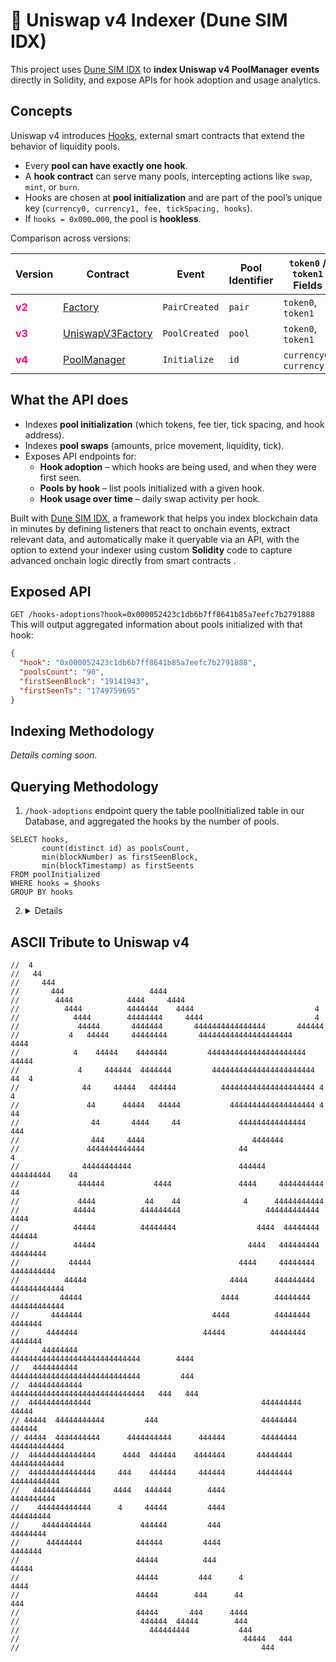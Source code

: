 # 🦄 Uniswap v4 Indexer (Dune SIM IDX)

This project uses [Dune SIM IDX](https://docs.sim.dune.com/idx) to **index Uniswap v4 PoolManager events** directly in Solidity, 
and expose APIs for hook adoption and usage analytics.

## Concepts

Uniswap v4 introduces [Hooks](https://docs.uniswap.org/contracts/v4/concepts/hooks), external smart contracts that extend the behavior of liquidity pools.  
- Every **pool can have exactly one hook**.  
- A **hook contract** can serve many pools, intercepting actions like `swap`, `mint`, or `burn`.  
- Hooks are chosen at **pool initialization** and are part of the pool’s unique key (`currency0, currency1, fee, tickSpacing, hooks`).  
- If `hooks = 0x000…000`, the pool is **hookless**.


Comparison across versions:  
<table>
  <thead>
    <tr>
      <th>Version</th>
      <th>Contract</th>
      <th>Event</th>
      <th>Pool Identifier</th>
      <th><code>token0</code> / <code>token1</code> Fields</th>
      <th>Fee</th>
      <th>Hooks</th>
    </tr>
  </thead>
  <tbody>
    <tr>
      <td><b style="color:#ff007a;">v2</b></td>
      <td><a href="#">Factory</a></td>
      <td><code>PairCreated</code></td>
      <td><code>pair</code></td>
      <td><code>token0</code>, <code>token1</code></td>
      <td>N/A</td>
      <td>N/A</td>
    </tr>
    <tr>
      <td><b style="color:#ff007a;">v3</b></td>
      <td><a href="">UniswapV3Factory</a></td>
      <td><code>PoolCreated</code></td>
      <td><code>pool</code></td>
      <td><code>token0</code>, <code>token1</code></td>
      <td><code>fee</code></td>
      <td>N/A</td>
    </tr>
    <tr>
      <td><b style="color:#ff007a;">v4</b></td>
      <td><a href="#">PoolManager</a></td>
      <td><code>Initialize</code></td>
      <td><code>id</code></td>
      <td><code>currency0</code>, <code>currency1</code></td>
      <td><code>fee</code></td>
      <td><code>hooks</code></td>
    </tr>
  </tbody>
</table>


## What the API does
- Indexes **pool initialization** (which tokens, fee tier, tick spacing, and hook address).
- Indexes **pool swaps** (amounts, price movement, liquidity, tick).
- Exposes API endpoints for:
  - **Hook adoption** – which hooks are being used, and when they were first seen.
  - **Pools by hook** – list pools initialized with a given hook.
  - **Hook usage over time** – daily swap activity per hook.

Built with [Dune SIM IDX](https://docs.sim.dune.com/idx), a framework that helps you index blockchain data in minutes by defining listeners that react to onchain events, extract relevant data, and automatically make it queryable via an API, with the option to extend your indexer using custom **Solidity** code to capture advanced onchain logic directly from smart contracts .


## Exposed API
`GET /hooks-adoptions?hook=0x000052423c1db6b7ff8641b85a7eefc7b2791888`
This will output aggregated information about pools initialized with that hook:
```json
{
  "hook": "0x000052423c1db6b7ff8641b85a7eefc7b2791888",
  "poolsCount": "90",
  "firstSeenBlock": "19141943",
  "firstSeenTs": "1749759695"
}
```

## Indexing Methodology

_Details coming soon._

## Querying Methodology
1. `/hook-adoptions` endpoint query the table poolInitialized table in our Database, and aggregated the hooks by the number of pools.
```
SELECT hooks,
       count(distinct id) as poolsCount, 
       min(blockNumber) as firstSeenBlock, 
       min(blockTimestamp) as firstSeents
FROM poolInitialized
WHERE hooks = $hooks
GROUP BY hooks
```
2. <details>



## ASCII Tribute to Uniswap v4
```text
//  4
//   44
//     444
//       444                   4444
//        4444            4444     4444
//          4444          4444444    4444                           4
//            4444        44444444     4444                         4
//             44444       4444444       4444444444444444       444444
//           4   44444     44444444       444444444444444444444    4444
//            4    44444    4444444         4444444444444444444444  44444
//             4     444444  4444444         44444444444444444444444 44  4
//              44     44444   444444          444444444444444444444 4     4
//               44      44444   44444           4444444444444444444 4 44
//                44       4444     44             444444444444444     444
//                444     4444                        4444444
//               4444444444444                     44                      4
//              44444444444                        444444     444444444    44
//             444444           4444               4444     4444444444      44
//             4444           44    44              4      44444444444
//            44444          444444444                   444444444444    4444
//            44444          44444444                  4444  44444444    444444
//            44444                                  4444   444444444    44444444
//           44444                                 4444     44444444    4444444444
//          44444                                4444      444444444   444444444444
//         44444                               4444        44444444    444444444444
//       4444444                             4444          44444444         4444444
//      4444444                            44444          44444444          4444444
//     44444444                           44444444444444444444444444444        4444
//   4444444444                           44444444444444444444444444444         444
//  444444444444                         444444444444444444444444444444   444   444
//  44444444444444                                      444444444         44444
// 44444  44444444444         444                       44444444         444444
// 44444  4444444444      4444444444      444444        44444444    444444444444
//  444444444444444      4444  444444    4444444       44444444     444444444444
//  444444444444444     444    444444     444444       44444444      44444444444
//   4444444444444     4444   444444        4444                      4444444444
//    444444444444      4     44444         4444                       444444444
//     44444444444           444444         444                        44444444
//      44444444            444444         4444                         4444444
//                          44444          444                          44444
//                          44444         444      4                    4444
//                          44444        444      44                   444
//                          44444       444      4444
//                           444444  44444        444
//                             444444444           444
//                                                  44444   444
//                                                      444